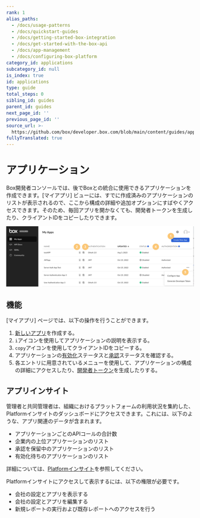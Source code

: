 ```yaml
---
rank: 1
alias_paths:
  - /docs/usage-patterns
  - /docs/quickstart-guides
  - /docs/getting-started-box-integration
  - /docs/get-started-with-the-box-api
  - /docs/app-management
  - /docs/configuring-box-platform
category_id: applications
subcategory_id: null
is_index: true
id: applications
type: guide
total_steps: 0
sibling_id: guides
parent_id: guides
next_page_id: ''
previous_page_id: ''
source_url: >-
  https://github.com/box/developer.box.com/blob/main/content/guides/applications/index.md
fullyTranslated: true
---
```

# アプリケーション

Box開発者コンソールでは、後でBoxとの統合に使用できるアプリケーションを作成できます。\[マイアプリ] ビューには、すでに作成済みのアプリケーションのリストが表示されるので、ここから構成の詳細や追加オプションにすばやくアクセスできます。そのため、毎回アプリを開かなくても、開発者トークンを生成したり、クライアントIDをコピーしたりできます。

![マイアプリ](./images/my-apps-page.png)

## 機能

\[マイアプリ] ページでは、以下の操作を行うことができます。

1. [新しいアプリ][select]を作成する。
2. `i`アイコンを使用してアプリケーションの説明を表示する。
3. `copy`アイコンを使用してクライアントIDをコピーする。
4. アプリケーションの[有効化][enablement]ステータスと[承認][authorization]ステータスを確認する。
5. 各エントリに用意されているメニューを使用して、アプリケーションの構成の詳細にアクセスしたり、[開発者トークン][token]を生成したりする。

## アプリインサイト

管理者と共同管理者は、組織におけるプラットフォームの利用状況を集約した、Platformインサイトのダッシュボードにアクセスできます。これには、以下のような、アプリ関連のデータが含まれます。

* アプリケーションごとのAPIコールの合計数
* 企業内の上位アプリケーションのリスト
* 承認を保留中のアプリケーションのリスト
* 有効化待ちのアプリケーションのリスト

詳細については、[Platformインサイト][insights]を参照してください。

<Message type="notice">

Platformインサイトにアクセスして表示するには、以下の権限が必要です。

* 会社の設定とアプリを表示する
* 会社の設定とアプリを編集する
* 新規レポートの実行および既存レポートへのアクセスを行う

</Message>

[token]: g://authentication/tokens/developer-tokens

[authorization]: g://authorization

[enablement]: g://authorization/custom-app-approval#user-authentication-apps

[select]: g://applications/app-types/select

[insights]: https://support.box.com/hc/en-us/articles/20738406915219-Platform-Insights
